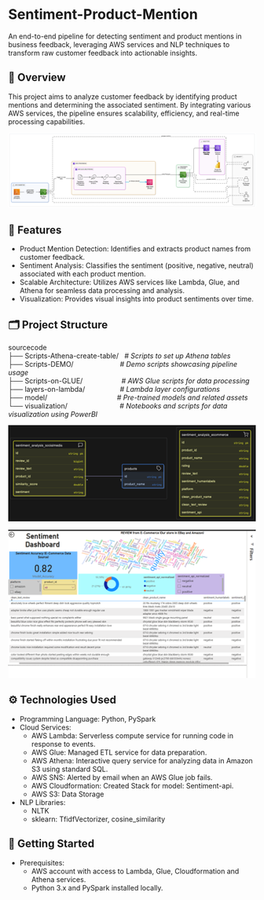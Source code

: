 # Sentiment-Product-Mention
An end-to-end pipeline for detecting sentiment and product mentions in business feedback, leveraging AWS services and NLP techniques to transform raw customer feedback into actionable insights.
## 📌 Overview
This project aims to analyze customer feedback by identifying product mentions and determining the associated sentiment. By integrating various AWS services, the pipeline ensures scalability, efficiency, and real-time processing capabilities.

![Pipeline Overview](pipeline_overview/diagram-export-29-5-2568-21_21_18.png)

## 🧰 Features
- Product Mention Detection: Identifies and extracts product names from customer feedback.
- Sentiment Analysis: Classifies the sentiment (positive, negative, neutral) associated with each product mention.
- Scalable Architecture: Utilizes AWS services like Lambda, Glue, and Athena for seamless data processing and analysis.
- Visualization: Provides visual insights into product sentiments over time.

## 🗂️ Project Structure
sourcecode <br />
├── Scripts-Athena-create-table/&nbsp;&nbsp;&nbsp;_# Scripts to set up Athena tables_ <br />
├── Scripts-DEMO/&nbsp;&nbsp;&nbsp;&nbsp;&nbsp;&nbsp;&nbsp;&nbsp;&nbsp;&nbsp;&nbsp;&nbsp;&nbsp;&nbsp;&nbsp;&nbsp;&nbsp;&nbsp;&nbsp;&nbsp;&nbsp;&nbsp;&nbsp;&nbsp;_# Demo scripts showcasing pipeline usage_ <br />
├── Scripts-on-GLUE/&nbsp;&nbsp;&nbsp;&nbsp;&nbsp;&nbsp;&nbsp;&nbsp;&nbsp;&nbsp;&nbsp;&nbsp;&nbsp;&nbsp;&nbsp;&nbsp;&nbsp;&nbsp;&nbsp;&nbsp;_# AWS Glue scripts for data processing_ <br />
├── layers-on-lambda/&nbsp;&nbsp;&nbsp;&nbsp;&nbsp;&nbsp;&nbsp;&nbsp;&nbsp;&nbsp;&nbsp;&nbsp;&nbsp;&nbsp;&nbsp;&nbsp;&nbsp;&nbsp;_# Lambda layer configurations_ <br />
├── model/&nbsp;&nbsp;&nbsp;&nbsp;&nbsp;&nbsp;&nbsp;&nbsp;&nbsp;&nbsp;&nbsp;&nbsp;&nbsp;&nbsp;&nbsp;&nbsp;&nbsp;&nbsp;&nbsp;&nbsp;&nbsp;&nbsp;&nbsp;&nbsp;&nbsp;&nbsp;&nbsp;&nbsp;&nbsp;&nbsp;&nbsp;&nbsp;&nbsp;&nbsp;&nbsp;&nbsp;_# Pre-trained models and related assets_ <br />
└── visualization/&nbsp;&nbsp;&nbsp;&nbsp;&nbsp;&nbsp;&nbsp;&nbsp;&nbsp;&nbsp;&nbsp;&nbsp;&nbsp;&nbsp;&nbsp;&nbsp;&nbsp;&nbsp;&nbsp;&nbsp;&nbsp;&nbsp;&nbsp;&nbsp;&nbsp;&nbsp;&nbsp;_# Notebooks and scripts for data visualization using PowerBI_ <br />    

![Pipeline Overview](pipeline_overview/data_model.png)


![Pipeline Overview](pipeline_overview/visualization.png)


## ⚙️ Technologies Used
- Programming Language: Python, PySpark
- Cloud Services:
  - AWS Lambda: Serverless compute service for running code in response to events.
  - AWS Glue: Managed ETL service for data preparation.
  - AWS Athena: Interactive query service for analyzing data in Amazon S3 using standard SQL.
  - AWS SNS: Alerted by email when an AWS Glue job fails.
  - AWS Cloudformation: Created Stack for model: Sentiment-api.
  - AWS S3: Data Storage
- NLP Libraries:
  - NLTK
  - sklearn: TfidfVectorizer, cosine_similarity
 
## 🚀 Getting Started
- Prerequisites:
  - AWS account with access to Lambda, Glue, Cloudformation and Athena services.
  - Python 3.x and PySpark installed locally.
